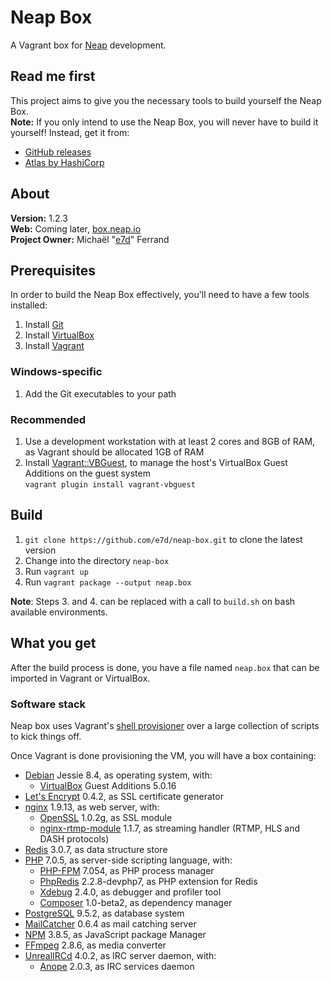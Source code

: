 # Neap Box

A Vagrant box for [Neap](https://github.com/e7d/neap) development.

## Read me first

This project aims to give you the necessary tools to build yourself the Neap Box.  
**Note:** If you only intend to use the Neap Box, you will never have to build it yourself! Instead, get it from:
* [GitHub releases](./releases)
* [Atlas by HashiCorp](https://atlas.hashicorp.com/e7d/boxes/neap-box)

## About

**Version:** 1.2.3  
**Web:** Coming later, [box.neap.io](http://box.neap.io)  
**Project Owner:** Michaël "[e7d](https://github.com/e7d)" Ferrand

## Prerequisites

In order to build the Neap Box effectively, you'll need to have a few tools installed:

1. Install [Git](https://git-scm.com)
1. Install [VirtualBox](http://virtualbox.org)
1. Install [Vagrant](http://vagrantup.com)

### Windows-specific ###

1. Add the Git executables to your path

### Recommended

1. Use a development workstation with at least 2 cores and 8GB of RAM, as Vagrant should be allocated 1GB of RAM
1. Install [Vagrant::VBGuest](https://github.com/dotless-de/vagrant-vbguest), to manage the host's VirtualBox Guest Additions on the guest system  
`vagrant plugin install vagrant-vbguest`

## Build ##

1. `git clone https://github.com/e7d/neap-box.git` to clone the latest version
2. Change into the directory `neap-box`
3. Run `vagrant up`
4. Run `vagrant package --output neap.box`

**Note**: Steps 3. and 4. can be replaced with a call to `build.sh` on bash available environments.

## What you get ##

After the build process is done, you have a file named `neap.box` that can be imported in Vagrant or VirtualBox.

### Software stack ###

Neap box uses Vagrant's [shell provisioner](https://docs.vagrantup.com/v2/provisioning/shell.html) over a large collection of scripts to kick things off.

Once Vagrant is done provisioning the VM, you will have a box containing:

* [Debian](https://www.debian.org/) Jessie 8.4, as operating system, with:
    * [VirtualBox](https://www.virtualbox.org/) Guest Additions 5.0.16
* [Let's Encrypt](https://letsencrypt.org/) 0.4.2, as SSL certificate generator
* [nginx](http://nginx.org/) 1.9.13, as web server, with:
    * [OpenSSL](https://www.openssl.org/) 1.0.2g, as SSL module
    * [nginx-rtmp-module](https://github.com/sergey-dryabzhinsky/nginx-rtmp-module) 1.1.7, as streaming handler (RTMP, HLS and DASH protocols)
* [Redis](http://redis.io/) 3.0.7, as data structure store
* [PHP](http://php.net/) 7.0.5, as server-side scripting language, with:
    * [PHP-FPM](http://php-fpm.org/) 7.054, as PHP process manager
    * [PhpRedis](https://github.com/phpredis/phpredis) 2.2.8-devphp7, as PHP extension for Redis
    * [Xdebug](http://xdebug.org/) 2.4.0, as debugger and profiler tool
    * [Composer](https://getcomposer.org/) 1.0-beta2, as dependency manager
* [PostgreSQL](http://www.postgresql.org/) 9.5.2, as database system
* [MailCatcher](http://mailcatcher.me/) 0.6.4 as mail catching server
* [NPM](https://www.npmjs.com/) 3.8.5, as JavaScript package Manager
* [FFmpeg](https://www.ffmpeg.org/) 2.8.6, as media converter
* [UnrealIRCd](https://www.unrealircd.org/) 4.0.2, as IRC server daemon, with:
    * [Anope](https://www.anope.org/) 2.0.3, as IRC services daemon
